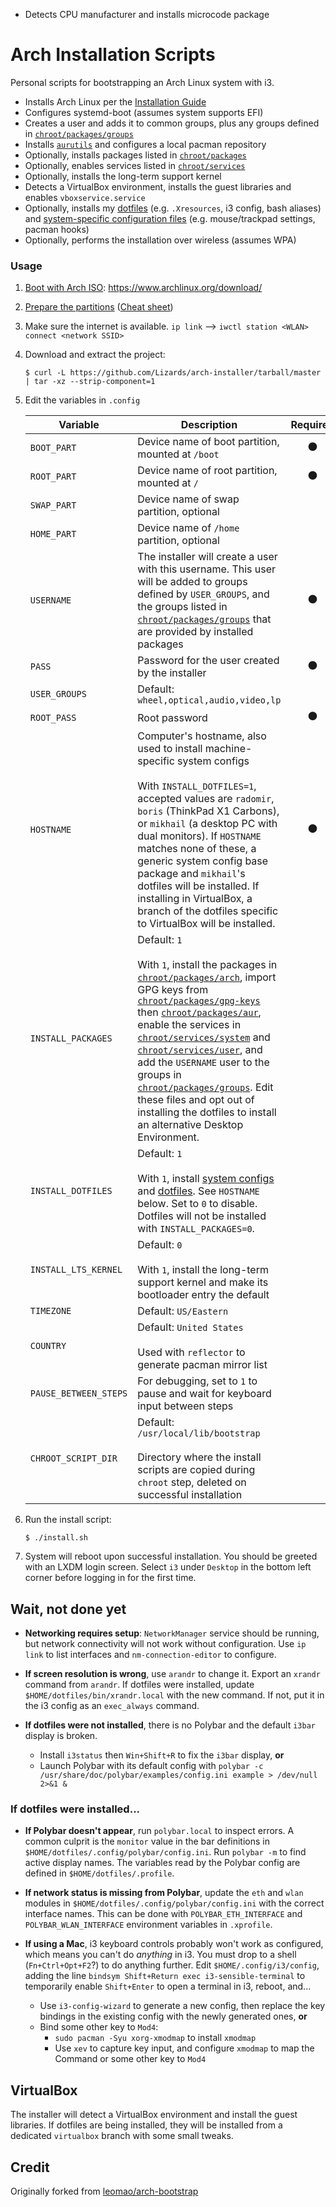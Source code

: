 - Detects CPU manufacturer and installs microcode package
# Arch Installation Scripts

Personal scripts for bootstrapping an Arch Linux system with i3.

- Installs Arch Linux per the [Installation Guide](https://wiki.archlinux.org/index.php/installation_guide)
- Configures systemd-boot (assumes system supports EFI)
- Creates a user and adds it to common groups, plus any groups defined in [`chroot/packages/groups`](chroot/packages/groups)
- Installs [`aurutils`](https://github.com/AladW/aurutils) and configures a local pacman repository
- Optionally, installs packages listed in [`chroot/packages`](chroot/packages)
- Optionally, enables services listed in [`chroot/services`](chroot/services)
- Optionally, installs the long-term support kernel
- Detects a VirtualBox environment, installs the guest libraries and enables `vboxservice.service`
- Optionally, installs my [dotfiles](https://github.com/Lizards/dotfiles) (e.g. `.Xresources`, i3 config, bash aliases) and [system-specific configuration files](https://github.com/Lizards/arch-system-config) (e.g. mouse/trackpad settings, pacman hooks)
- Optionally, performs the installation over wireless (assumes WPA)


### Usage

1. [Boot with Arch ISO](https://wiki.archlinux.org/index.php/USB_flash_installation_media): https://www.archlinux.org/download/

1. [Prepare the partitions](https://wiki.archlinux.org/index.php/Installation_guide#Partition_the_disks) ([Cheat sheet](PARTITIONS.md))

1. Make sure the internet is available. `ip link` --> `iwctl station <WLAN> connect <network SSID>`

1. Download and extract the project:
    ```console
    $ curl -L https://github.com/Lizards/arch-installer/tarball/master | tar -xz --strip-component=1
    ```

1. Edit the variables in `.config`

    | Variable                 | Description                                                                                                                                                                                                                                       |    Required    |
    |--------------------------|---------------------------------------------------------------------------------------------------------------------------------------------------------------------------------------------------------------------------------------------------|:--------------:|
    | `BOOT_PART`              | Device name of boot partition, mounted at `/boot` | :black_circle: |
    | `ROOT_PART`              | Device name of root partition, mounted at `/` | :black_circle: |
    | `SWAP_PART`              | Device name of swap partition, optional |                |
    | `HOME_PART`              | Device name of `/home` partition, optional |                |
    | `USERNAME`               | The installer will create a user with this username.  This user will be added to groups defined by `USER_GROUPS`, and the groups listed in [`chroot/packages/groups`](chroot/packages/groups) that are provided by installed packages | :black_circle: |
    | `PASS`                   | Password for the user created by the installer | :black_circle: |
    | `USER_GROUPS`            | Default: `wheel,optical,audio,video,lp` |                |
    | `ROOT_PASS`              | Root password | :black_circle: |
    | `HOSTNAME`               | Computer's hostname, also used to install machine-specific system configs<br/><br/>With `INSTALL_DOTFILES=1`, accepted values are `radomir`, `boris` (ThinkPad X1 Carbons), or `mikhail` (a desktop PC with dual monitors).  If `HOSTNAME` matches none of these, a generic system config base package and `mikhail`'s dotfiles will be installed.  If installing in VirtualBox, a branch of the dotfiles specific to VirtualBox will be installed. | :black_circle: |
    | `INSTALL_PACKAGES`       | Default: `1`<br/><br/>With `1`, install the packages in [`chroot/packages/arch`](chroot/packages/arch), import GPG keys from [`chroot/packages/gpg-keys`](chroot/packages/gpg-keys) then [`chroot/packages/aur`](chroot/packages/aur), enable the services in [`chroot/services/system`](chroot/services/system) and [`chroot/services/user`](chroot/services/user), and add the `USERNAME` user to the groups in [`chroot/packages/groups`](chroot/packages/groups).  Edit these files and opt out of installing the dotfiles to install an alternative Desktop Environment.                  |                |
    | `INSTALL_DOTFILES`       | Default: `1`<br/><br/>With `1`, install [system configs](https://github.com/Lizards/arch-system-config) and [dotfiles](https://github.com/Lizards/dotfiles).  See `HOSTNAME` below. Set to `0` to disable.  Dotfiles will not be installed with `INSTALL_PACKAGES=0`.                             |                |
    | `INSTALL_LTS_KERNEL`     | Default: `0`<br/><br/>With `1`, install the long-term support kernel and make its bootloader entry the default |                |
    | `TIMEZONE`               | Default: `US/Eastern` |                |
    | `COUNTRY`                | Default: `United States`<br/><br/>Used with `reflector` to generate pacman mirror list |                |
    | `PAUSE_BETWEEN_STEPS`    | For debugging, set to `1` to pause and wait for keyboard input between steps |                |
    | `CHROOT_SCRIPT_DIR`      | Default: `/usr/local/lib/bootstrap`<br/><br/>Directory where the install scripts are copied during `chroot` step, deleted on successful installation |                |

1. Run the install script:
    ```console
    $ ./install.sh
    ```

1. System will reboot upon successful installation.  You should be greeted with an LXDM login screen.  Select `i3` under `Desktop` in the bottom left corner before logging in for the first time.

## Wait, not done yet

- __Networking requires setup__: `NetworkManager` service should be running, but network connectivity will not work without configuration.  Use `ip link` to list interfaces and `nm-connection-editor` to configure.

- __If screen resolution is wrong__, use `arandr` to change it.  Export an `xrandr` command from `arandr`.  If dotfiles were installed, update `$HOME/dotfiles/bin/xrandr.local` with the new command.  If not, put it in the i3 config as an `exec_always` command.

- __If dotfiles were not installed__, there is no Polybar and the default `i3bar` display is broken.
    - Install `i3status` then `Win+Shift+R` to fix the `i3bar` display, __or__
	- Launch Polybar with its default config with `polybar -c /usr/share/doc/polybar/examples/config.ini example > /dev/null 2>&1 &`

### If dotfiles were installed...

- __If Polybar doesn't appear__, run `polybar.local` to inspect errors.  A common culprit is the `monitor` value in the bar definitions in `$HOME/dotfiles/.config/polybar/config.ini`.  Run `polybar -m` to find active display names.  The variables read by the Polybar config are defined in `$HOME/dotfiles/.profile`.

- __If network status is missing from Polybar__, update the `eth` and `wlan` modules in `$HOME/dotfiles/.config/polybar/config.ini` with the correct interface names.  This can be done with `POLYBAR_ETH_INTERFACE` and `POLYBAR_WLAN_INTERFACE` environment variables in `.xprofile`.

- __If using a Mac__, i3 keyboard controls probably won't work as configured, which means you can't do *anything* in i3. You must drop to a shell (`Fn+Ctrl+Opt+F2`?) to do anything further. Edit `$HOME/.config/i3/config`, adding the line `bindsym Shift+Return exec i3-sensible-terminal` to temporarily enable `Shift+Enter` to open a terminal in i3, reboot, and...
	- Use `i3-config-wizard` to generate a new config, then replace the key bindings in the existing config with the newly generated ones, __or__
    - Bind some other key to `Mod4`:
    	- `sudo pacman -Syu xorg-xmodmap` to install `xmodmap`
    	- Use `xev` to capture key input, and configure `xmodmap` to map the Command or some other key to `Mod4`

## VirtualBox

The installer will detect a VirtualBox environment and install the guest libraries.  If dotfiles are being installed, they will be installed from a dedicated `virtualbox` branch with some small tweaks.

## Credit

Originally forked from [leomao/arch-bootstrap](https://github.com/leomao/arch-bootstrap)
